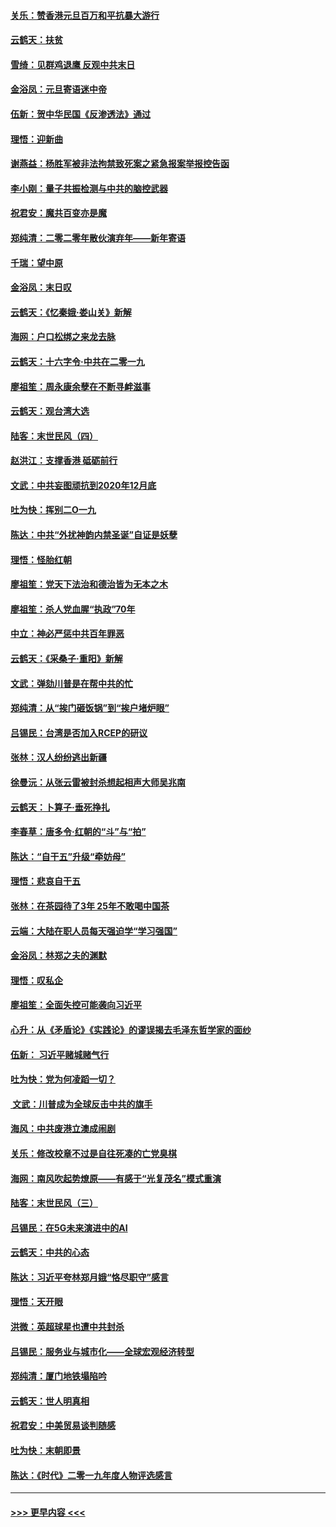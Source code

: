 #### [关乐：赞香港元旦百万和平抗暴大游行](../pages/nsc993/n11764382.md?t=01031011) 
#### [云鹤天：扶贫](../pages/nsc993/n11764245.md?t=01031011) 
#### [雪绮：见群鸡退鹰  反观中共末日](../pages/nsc993/n11762112.md?t=01031011) 
#### [金浴凤：元旦寄语迷中帝](../pages/nsc993/n11761788.md?t=01031011) 
#### [伍新：贺中华民国《反渗透法》通过](../pages/nsc993/n11761994.md?t=01031011) 
#### [理悟：迎新曲](../pages/nsc993/n11761152.md?t=01031011) 
#### [谢燕益：杨胜军被非法拘禁致死案之紧急报案举报控告函](../pages/nsc993/n11756134.md?t=01031011) 
#### [李小刚：量子共振检测与中共的脑控武器](../pages/nsc993/n11754518.md?t=01031011) 
#### [祝君安：魔共百变亦是魔](../pages/nsc993/n11754469.md?t=01031011) 
#### [郑纯清：二零二零年散伙演弃年——新年寄语](../pages/nsc993/n11754195.md?t=01031011) 
#### [千瑞：望中原](../pages/nsc993/n11754159.md?t=01031011) 
#### [金浴凤：末日叹](../pages/nsc993/n11752359.md?t=01031011) 
#### [云鹤天：《忆秦娥‧娄山关》新解](../pages/nsc993/n11752348.md?t=01031011) 
#### [海网：户口松绑之来龙去脉](../pages/nsc993/n11752328.md?t=01031011) 
#### [云鹤天：十六字令‧中共在二零一九](../pages/nsc993/n11752305.md?t=01031011) 
#### [廖祖笙：周永康余孽在不断寻衅滋事](../pages/nsc993/n11751013.md?t=01031011) 
#### [云鹤天：观台湾大选](../pages/nsc993/n11751007.md?t=01031011) 
#### [陆客：末世民风（四）](../pages/nsc993/n11749203.md?t=01031011) 
#### [赵洪江：支撑香港 砥砺前行](../pages/nsc993/n11748482.md?t=01031011) 
#### [文武：中共妄图顽抗到2020年12月底](../pages/nsc993/n11748446.md?t=01031011) 
#### [吐为快：挥别二O一九](../pages/nsc993/n11748411.md?t=01031011) 
#### [陈达：中共“外扰神韵内禁圣诞”自证是妖孽](../pages/nsc993/n11748226.md?t=01031011) 
#### [理悟：怪胎红朝](../pages/nsc993/n11748206.md?t=01031011) 
#### [廖祖笙：党天下法治和德治皆为无本之木](../pages/nsc993/n11748135.md?t=01031011) 
#### [廖祖笙：杀人党血腥“执政”70年](../pages/nsc993/n11745144.md?t=01031011) 
#### [中立：神必严惩中共百年罪恶](../pages/nsc993/n11744970.md?t=01031011) 
#### [云鹤天：《采桑子‧重阳》新解](../pages/nsc993/n11744948.md?t=01031011) 
#### [文武：弹劾川普是在帮中共的忙](../pages/nsc993/n11744758.md?t=01031011) 
#### [郑纯清：从“挨门砸饭锅”到“挨户堵炉眼”](../pages/nsc993/n11744745.md?t=01031011) 
#### [吕锡民：台湾是否加入RCEP的研议](../pages/nsc993/n11744701.md?t=01031011) 
#### [张林：汉人纷纷逃出新疆](../pages/nsc993/n11743530.md?t=01031011) 
#### [徐曼沅：从张云雷被封杀想起相声大师吴兆南](../pages/nsc993/n11741816.md?t=01031011) 
#### [云鹤天：卜算子‧垂死挣扎](../pages/nsc993/n11739956.md?t=01031011) 
#### [李春草：唐多令‧红朝的“斗”与“拍”](../pages/nsc993/n11739830.md?t=01031011) 
#### [陈达：“自干五”升级“牵妨母”](../pages/nsc993/n11739724.md?t=01031011) 
#### [理悟：悲哀自干五](../pages/nsc993/n11739547.md?t=01031011) 
#### [张林：在茶园待了3年 25年不敢喝中国茶](../pages/nsc993/n11739240.md?t=01031011) 
#### [云端：大陆在职人员每天强迫学“学习强国”](../pages/nsc993/n11738735.md?t=01031011) 
#### [金浴凤：林郑之夫的渊默](../pages/nsc993/n11737735.md?t=01031011) 
#### [理悟：叹私企](../pages/nsc993/n11737715.md?t=01031011) 
#### [廖祖笙：全面失控可能袭向习近平](../pages/nsc993/n11737704.md?t=01031011) 
#### [心升：从《矛盾论》《实践论》的谬误揭去毛泽东哲学家的面纱](../pages/nsc993/n11736962.md?t=01031011) 
#### [伍新： 习近平赌城赌气行](../pages/nsc993/n11736929.md?t=01031011) 
#### [吐为快：党为何凌蹈一切？](../pages/nsc993/n11736915.md?t=01031011) 
#### [ 文武：川普成为全球反击中共的旗手](../pages/nsc993/n11736882.md?t=01031011) 
#### [海风：中共废港立澳成闹剧](../pages/nsc993/n11735857.md?t=01031011) 
#### [关乐：修改校章不过是自往死凑的亡党臭棋](../pages/nsc993/n11735097.md?t=01031011) 
#### [海网：南风吹起势燎原——有感于“光复茂名”模式重演](../pages/nsc993/n11732308.md?t=01031011) 
#### [陆客：末世民风（三）](../pages/nsc993/n11732211.md?t=01031011) 
#### [吕锡民：在5G未来演进中的AI](../pages/nsc993/n11730010.md?t=01031011) 
#### [云鹤天：中共的心态](../pages/nsc993/n11729906.md?t=01031011) 
#### [陈达：习近平夸林郑月娥“恪尽职守”感言](../pages/nsc993/n11729881.md?t=01031011) 
#### [理悟：天开眼](../pages/nsc993/n11729699.md?t=01031011) 
#### [洪微：英超球星也遭中共封杀](../pages/nsc993/n11727243.md?t=01031011) 
#### [吕锡民：服务业与城市化——全球宏观经济转型](../pages/nsc993/n11725845.md?t=01031011) 
#### [郑纯清：厦门地铁塌陷吟](../pages/nsc993/n11725813.md?t=01031011) 
#### [云鹤天：世人明真相](../pages/nsc993/n11725621.md?t=01031011) 
#### [祝君安：中美贸易谈判随感](../pages/nsc993/n11725609.md?t=01031011) 
#### [吐为快：末朝即景](../pages/nsc993/n11723365.md?t=01031011) 
#### [陈达：《时代》二零一九年度人物评选感言](../pages/nsc993/n11723337.md?t=01031011) 

----
#### [ >>> 更早内容 <<< ](../indexes/nsc993-earlier.md)

